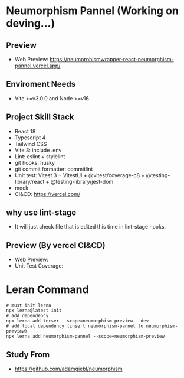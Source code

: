 # Neumorphism Pannel (Working on deving...)

## Preview

* Web Preview: https://neumorphismwrapper-react-neumorphism-pannel.vercel.app/

## Enviroment Needs

* Vite >=v3.0.0 and Node >=v16

## Project Skill Stack

* React 18
* Typescript 4
* Tailwind CSS
* Vite 3: include .env
* Lint: eslint + stylelint
* git hooks: husky
* git commit formatter: commitlint
* Unit test: Vitest 3 + VitestUI + @vitest/coverage-c8 + @testing-library/react + @testing-library/jest-dom
* mock
* CI&CD: https://vercel.com/


## why use lint-stage
* It will just check file that is edited this time in lint-stage hooks.

## Preview (By vercel CI&CD)
* Web Preview: 
* Unit Test Coverage: 

# Leran Command
```shell
# must init lerna
npx lerna@latest init
# add dependency
npx lerna add terser --scope=neumorphism-preview --dev
# add local dependency (insert neumorphism-pannel to neumorphism-preview)
npx lerna add neumorphism-pannel --scope=neumorphism-preview
```

## Study From
* https://github.com/adamgiebl/neumorphism

